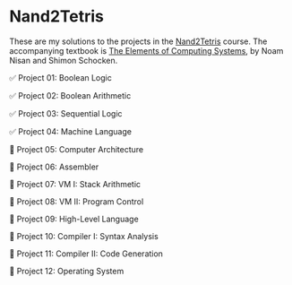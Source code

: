 # Nand2Tetris

These are my solutions to the projects in the [Nand2Tetris](https://www.nand2tetris.org) course. The accompanying textbook is [The Elements of Computing Systems](https://www.nand2tetris.org/book), by Noam Nisan and Shimon Schocken.

:white_check_mark: Project 01: Boolean Logic

:white_check_mark: Project 02: Boolean Arithmetic

:white_check_mark: Project 03: Sequential Logic

:white_check_mark: Project 04: Machine Language

:black_square_button: Project 05: Computer Architecture

:black_square_button: Project 06: Assembler

:black_square_button: Project 07: VM I: Stack Arithmetic

:black_square_button: Project 08: VM II: Program Control

:black_square_button: Project 09: High-Level Language

:black_square_button: Project 10: Compiler I: Syntax Analysis

:black_square_button: Project 11: Compiler II: Code Generation

:black_square_button: Project 12: Operating System
